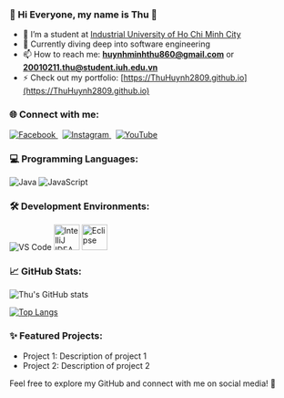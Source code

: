 ### 👋 Hi Everyone, my name is Thu 👋

- 🔭 I’m a student at [Industrial University of Ho Chi Minh City](https://www.iuh.edu.vn)
- 🌱 Currently diving deep into software engineering
- 📫 How to reach me: **huynhminhthu860@gmail.com** or **20010211.thu@student.iuh.edu.vn**
- ⚡ Check out my portfolio: [https://ThuHuynh2809.github.io](https://ThuHuynh2809.github.io)

### 🌐 Connect with me:
<p align="left">
  <a href="https://www.facebook.com/profile.php?id=100022082081684&locale=vi_VN" target="_blank">
    <img src="https://img.icons8.com/bubbles/64/facebook-new.png" alt="Facebook"/>
  </a>&nbsp;
  <a href="https://www.instagram.com/hmt_2809/" target="_blank">
    <img src="https://img.icons8.com/bubbles/64/instagram-new.png" alt="Instagram"/>
  </a>&nbsp;
  <a href="https://www.youtube.com/channel/UCHycFp1GVnDR046b0d2OdCQ" target="_blank">
    <img src="https://img.icons8.com/bubbles/64/youtube-squared.png" alt="YouTube"/>
  </a>
</p>

### 💻 Programming Languages:
<p align="left">
  <img src="https://img.icons8.com/color/48/000000/java-coffee-cup-logo.png" alt="Java"/>
  <img src="https://img.icons8.com/color/48/000000/javascript-logo.png" alt="JavaScript"/>
</p>

### 🛠️ Development Environments:
<p align="left">
  <img src="https://upload.wikimedia.org/wikipedia/commons/thumb/9/9a/Visual_Studio_Code_1.35_icon.svg/45px-Visual_Studio_Code_1.35_icon.svg.png" alt="VS Code"/>
  <img src="https://upload.wikimedia.org/wikipedia/commons/9/9c/IntelliJ_IDEA_Logo.svg" alt="IntelliJ IDEA" width="45"/>
  <img src="https://upload.wikimedia.org/wikipedia/commons/thumb/c/cf/Eclipse-SVG.svg/120px-Eclipse-SVG.svg.png" alt="Eclipse" width="45"/>
</p>

### 📈 GitHub Stats:
![Thu's GitHub stats](https://github-readme-stats.vercel.app/api?username=ThuHuynh2809&show_icons=true&theme=radical)

[![Top Langs](https://github-readme-stats.vercel.app/api/top-langs/?username=ThuHuynh2809&layout=compact)](https://github.com/anuraghazra/github-readme-stats)

### ✨ Featured Projects:
<!-- Add some featured projects with descriptions here -->
- Project 1: Description of project 1
- Project 2: Description of project 2

Feel free to explore my GitHub and connect with me on social media! 🌟
